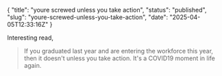 {
  "title": "youre screwed unless you take action",
  "status": "published",
  "slug": "youre-screwed-unless-you-take-action",
  "date": "2025-04-05T12:33:16Z"
}

<p>Interesting read,</p>
<blockquote>
<p>If you graduated last year and are entering the workforce this year, then it doesn't unless you take action. It's a COVID19 moment in life again.</p>
</blockquote>
